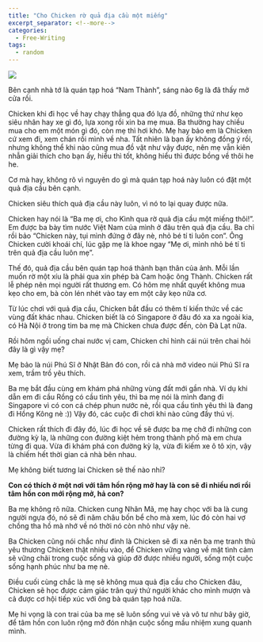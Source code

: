 ```yaml
---
title: "Cho Chicken rờ quả địa cầu một miếng"
excerpt_separator: <!--more-->
categories:
  - Free-Writing
tags:
  - random
---
```


![](/assets/images/2020/12/2020-12-02-cho-chicken-ro-qua-dia-cau-mot-mieng.webp)

Bên cạnh nhà tớ là quán tạp hoá “Nam Thành”, sáng nào 6g là đã thấy mở cửa rồi.

Chicken khi đi học về hay chạy thẳng qua đó lựa đồ, những thứ như kẹo siêu nhân hay xe gì đó, lựa xong rồi xin ba mẹ mua. Ba thường hay chiều mua cho em một món gì đó, còn mẹ thì hơi khó. Mẹ hay bảo em là Chicken cứ xem đi, xem chán rồi mình về nha. Tất nhiên là bạn ấy không đồng ý rồi, nhưng không thể khi nào cũng mua đồ vặt như vậy được, nên mẹ vẫn kiên nhẫn giải thích cho bạn ấy, hiểu thì tốt, không hiểu thì được bồng về thôi he he.

Cơ mà hay, không rõ vì nguyên do gì mà quán tạp hoá này luôn có đặt một quả địa cầu bên cạnh.

Chicken siêu thích quả địa cầu này luôn, vì nó to lại quay được nữa.

Chicken hay nói là “Ba mẹ ơi, cho Kình qua rờ quả địa cầu một miếng thôi!”.
Em được ba bày tìm nước Việt Nam của mình ở đâu trên quả địa cầu. Ba chỉ rồi bảo “Chicken này, tụi mình đứng ở đây nè, nhỏ bé tí ti luôn con”. Ông Chicken cười khoái chí, lúc gặp mẹ là khoe ngay “Mẹ ơi, mình nhỏ bé tí ti trên quả địa cầu luôn mẹ”.

Thế đó, quả địa cầu bên quán tạp hoá thành bạn thân của ảnh. Mỗi lần muốn rờ một xíu là phải qua xin phép bà Cam hoặc ông Thành. Chicken rất lễ phép nên mọi người rất thương em. Có hôm mẹ nhất quyết không mua kẹo cho em, bà còn lén nhét vào tay em một cây kẹo nữa cơ.

Từ lúc chơi với quả địa cầu, Chicken bắt đầu có thêm tí kiến thức về các vùng đất khác nhau. Chicken biết là có Singapore ở đâu đó xa xa ngoài kia, có Hà Nội ở trong tim ba mẹ mà Chicken chưa được đến, còn Đà Lạt nữa.

Rồi hôm ngồi uống chai nước vị cam, Chicken chỉ hình cái núi trên chai hỏi đây là gì vậy mẹ?

Mẹ bảo là núi Phú Sĩ ở Nhật Bản đó con, rồi cả nhà mở video núi Phú Sĩ ra xem, trầm trồ yêu thích.

Ba mẹ bắt đầu cùng em khám phá những vùng đất mới gần nhà. Ví dụ khi dẫn em đi cầu Rồng có cầu tình yêu, thì ba mẹ nói là mình đang đi Singapore vì có con cá chép phun nước nè, rồi qua cầu tình yêu thì là đang đi Hồng Kông nè :)) Vậy đó, các cuộc đi chơi khi nào cũng đầy thú vị.

Chicken rất thích đi đây đó, lúc đi học về sẽ được ba mẹ chở đi những con đường kỳ lạ, là những con đường kiệt hẻm trong thành phố mà em chưa từng đi qua. Vừa đi khám phá con đường kỳ lạ, vừa đi kiếm xe ô tô xịn, vậy là chiếm hết thời gian cả nhà bên nhau.

Mẹ không biết tương lai Chicken sẽ thế nào nhỉ?

**Con có thích ở một nơi với tâm hồn rộng mở hay là con sẽ đi nhiều nơi rồi tâm hồn con mới rộng mở, hả con?**

Ba mẹ không rõ nữa. Chicken cung Nhân Mã, mẹ hay chọc với ba là cung người ngựa đó, nó sẽ đi năm châu bốn bể cho mà xem, lúc đó còn hai vợ chồng tha hồ mà nhớ về nó thời nó còn nhỏ như vậy nè.

Ba Chicken cũng nói chắc như đinh là Chicken sẽ đi xa nên ba mẹ tranh thủ yêu thương Chicken thật nhiều vào, để Chicken vững vàng về mặt tình cảm sẽ vững chãi trong cuộc sống và giúp đỡ được nhiều người, sống một cuộc sống hạnh phúc như ba mẹ nè.

Điều cuối cùng chắc là mẹ sẽ không mua quả địa cầu cho Chicken đâu, Chicken sẽ học được cảm giác trân quý thứ người khác cho mình mượn và cả được cơ hội tiếp xúc với ông bà quán tạp hoá nữa.

Mẹ hi vọng là con trai của ba mẹ sẽ luôn sống vui vẻ và vô tư như bây giờ, để tâm hồn con luôn rộng mở đón nhận cuộc sống mầu nhiệm xung quanh mình.